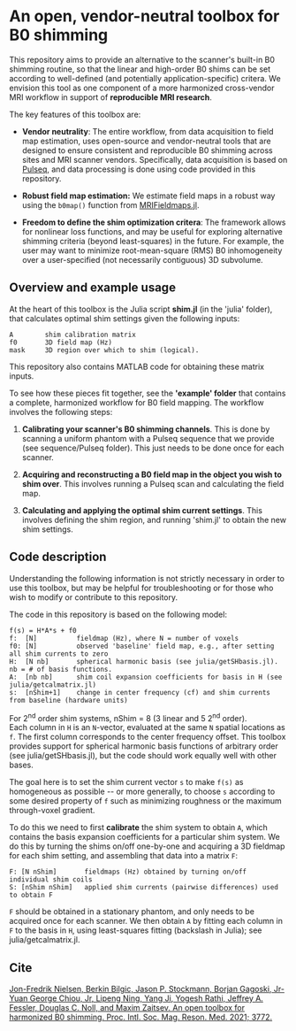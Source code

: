 # An open, vendor-neutral toolbox for B0 shimming 

This repository aims to provide an alternative to the scanner's built-in B0 shimming routine,
so that the linear and high-order B0 shims can be set according to well-defined 
(and potentially application-specific) critera.
We envision this tool as one component of a more harmonized cross-vendor MRI workflow in support of **reproducible MRI research**.

The key features of this toolbox are:

* **Vendor neutrality**: 
The entire workflow, from data acquisition to field map estimation, uses open-source and vendor-neutral tools
that are designed to ensure consistent and reproducible B0 shimming across sites and MRI scanner vendors.
Specifically, data acquisition is based on [Pulseq](https://pulseq.github.io/),
and data processing is done using code provided in this repository.

* **Robust field map estimation:** 
We estimate field maps in a robust way using the `b0map()` function from
[MRIFieldmaps.jl](https://github.com/MagneticResonanceImaging/MRIFieldmaps.jl).

* **Freedom to define the shim optimization critera**:
The framework allows for nonlinear loss functions, 
and may be useful for exploring alternative shimming criteria (beyond least-squares) in the future. 
For example, the user may want to minimize root-mean-square (RMS) B0 inhomogeneity 
over a user-specified (not necessarily contiguous) 3D subvolume.


## Overview and example usage

At the heart of this toolbox is the Julia script **shim.jl** (in the 'julia' folder), that calculates
optimal shim settings given the following inputs:
```
A        shim calibration matrix 
f0       3D field map (Hz)
mask     3D region over which to shim (logical).
```
This repository also contains MATLAB code for obtaining these matrix inputs.

To see how these pieces fit together, see the **'example' folder** 
that contains a complete, harmonized workflow for B0 field mapping. 
The workflow involves the following steps:

1. **Calibrating your scanner's B0 shimming channels**.
This is done by scanning a uniform phantom with a Pulseq sequence that we provide (see sequence/Pulseq folder). 
This just needs to be done once for each scanner.

2. **Acquiring and reconstructing a B0 field map in the object you wish to shim over**.
This involves running a Pulseq scan and calculating the field map.

3. **Calculating and applying the optimal shim current settings**.
This involves defining the shim region, and running 'shim.jl' to obtain the new shim settings.


## Code description

Understanding the following information is not strictly necessary 
in order to use this toolbox, but may be helpful for troubleshooting
or for those who wish to modify or contribute to this repository.

The code in this repository is based on the following model:
```
f(s) = H*A*s + f0         
f:  [N]          fieldmap (Hz), where N = number of voxels
f0: [N]          observed 'baseline' field map, e.g., after setting all shim currents to zero
H:  [N nb]       spherical harmonic basis (see julia/getSHbasis.jl). nb = # of basis functions.
A:  [nb nb]      shim coil expansion coefficients for basis in H (see julia/getcalmatrix.jl)
s:  [nShim+1]    change in center frequency (cf) and shim currents from baseline (hardware units)
```
For 2<sup>nd</sup> order shim systems, nShim = 8 (3 linear and 5 2<sup>nd</sup> order).  
Each column in `H` is an `N`-vector, evaluated at the same `N` spatial locations as `f`. 
The first column corresponds to the center frequency offset.
This toolbox provides support for spherical harmonic basis functions of arbitrary order
(see julia/getSHbasis.jl), but the code should work equally well with other bases.

The goal here is to set the shim current vector `s` to make `f(s)` as homogeneous
as possible -- or more generally, to choose `s` according to some desired property of `f`
such as minimizing roughness or the maximum through-voxel gradient.

To do this we need to first **calibrate** the shim system to obtain `A`,
which contains the basis expansion coefficients for a particular shim system.
We do this by turning the shims on/off one-by-one and acquiring a 3D fieldmap for each shim setting,
and assembling that data into a matrix `F`:
```
F: [N nShim]       fieldmaps (Hz) obtained by turning on/off individual shim coils
S: [nShim nShim]   applied shim currents (pairwise differences) used to obtain F
```
`F` should be obtained in a stationary phantom, and only needs to be acquired once for each scanner.
We then obtain `A` by fitting each column in `F`
to the basis in `H`, using least-squares fitting (backslash in Julia); see julia/getcalmatrix.jl.

<!---
See `julia/example.jl` for a complete example, and additional information for how to construct F.
-->



## Cite

[Jon-Fredrik Nielsen, Berkin Bilgic, Jason P. Stockmann, Borjan Gagoski, 
Jr-Yuan George Chiou, Jr, Lipeng Ning, Yang Ji, Yogesh Rathi, 
Jeffrey A. Fessler, Douglas C. Noll, and Maxim Zaitsev.
An open toolbox for harmonized B0 shimming.
Proc. Intl. Soc. Mag. Reson. Med. 2021; 3772.](https://index.mirasmart.com/ISMRM2021/PDFfiles/3772.html)

